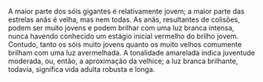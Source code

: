 ﻿A maior parte dos sóis gigantes é relativamente jovem; a maior parte das estrelas anãs é velha, mas nem todas. As anãs, resultantes de colisões, podem ser muito jovens e podem brilhar com uma luz branca intensa, nunca havendo conhecido um estágio inicial vermelho do brilho jovem. Contudo, tanto os sóis muito jovens quanto os muito velhos comumente brilham com uma luz avermelhada. A tonalidade amarelada indica juventude moderada, ou, então, a aproximação da velhice; a luz branca brilhante, todavia, significa vida adulta robusta e longa.